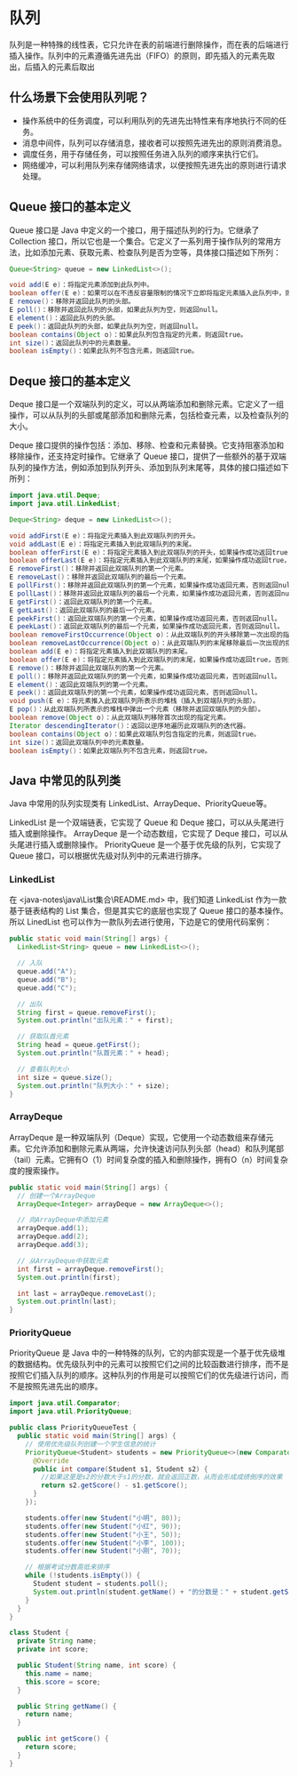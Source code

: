 # 队列

队列是一种特殊的线性表，它只允许在表的前端进行删除操作，而在表的后端进行插入操作。队列中的元素遵循先进先出（FIFO）的原则，即先插入的元素先取出，后插入的元素后取出

## 什么场景下会使用队列呢？

- 操作系统中的任务调度，可以利用队列的先进先出特性来有序地执行不同的任务。
- 消息中间件，队列可以存储消息，接收者可以按照先进先出的原则消费消息。
- 调度任务，用于存储任务，可以按照任务进入队列的顺序来执行它们。
- 网络缓冲，可以利用队列来存储网络请求，以便按照先进先出的原则进行请求处理。

## Queue 接口的基本定义

Queue 接口是 Java 中定义的一个接口，用于描述队列的行为。它继承了 Collection 接口，所以它也是一个集合。它定义了一系列用于操作队列的常用方法，比如添加元素、获取元素、检查队列是否为空等，具体接口描述如下所列：

```java
Queue<String> queue = new LinkedList<>();

void add(E e)：将指定元素添加到此队列中。
boolean offer(E e)：如果可以在不违反容量限制的情况下立即将指定元素插入此队列中，则返回true，否则返回false。
E remove()：移除并返回此队列的头部。
E poll()：移除并返回此队列的头部，如果此队列为空，则返回null。
E element()：返回此队列的头部。
E peek()：返回此队列的头部，如果此队列为空，则返回null。
boolean contains(Object o)：如果此队列包含指定的元素，则返回true。
int size()：返回此队列中的元素数量。
boolean isEmpty()：如果此队列不包含元素，则返回true。
```

## Deque 接口的基本定义

Deque 接口是一个双端队列的定义，可以从两端添加和删除元素。它定义了一组操作，可以从队列的头部或尾部添加和删除元素，包括检查元素，以及检查队列的大小。

Deque 接口提供的操作包括：添加、移除、检查和元素替换。它支持阻塞添加和移除操作，还支持定时操作。它继承了 Queue 接口，提供了一些额外的基于双端队列的操作方法，例如添加到队列开头、添加到队列末尾等，具体的接口描述如下所列：

```java
import java.util.Deque;
import java.util.LinkedList;

Deque<String> deque = new LinkedList<>();

void addFirst(E e)：将指定元素插入到此双端队列的开头。
void addLast(E e)：将指定元素插入到此双端队列的末尾。
boolean offerFirst(E e)：将指定元素插入到此双端队列的开头，如果操作成功返回true，否则返回false
boolean offerLast(E e)：将指定元素插入到此双端队列的末尾，如果操作成功返回true，否则返回false。
E removeFirst()：移除并返回此双端队列的第一个元素。
E removeLast()：移除并返回此双端队列的最后一个元素。
E pollFirst()：移除并返回此双端队列的第一个元素，如果操作成功返回元素，否则返回null。
E pollLast()：移除并返回此双端队列的最后一个元素，如果操作成功返回元素，否则返回null。
E getFirst()：返回此双端队列的第一个元素。
E getLast()：返回此双端队列的最后一个元素。
E peekFirst()：返回此双端队列的第一个元素，如果操作成功返回元素，否则返回null。
E peekLast()：返回此双端队列的最后一个元素，如果操作成功返回元素，否则返回null。
boolean removeFirstOccurrence(Object o)：从此双端队列的开头移除第一次出现的指定元素（如果存在）。
boolean removeLastOccurrence(Object o)：从此双端队列的末尾移除最后一次出现的指定元素（如果存在）。
boolean add(E e)：将指定元素插入到此双端队列的末尾。
boolean offer(E e)：将指定元素插入到此双端队列的末尾，如果操作成功返回true，否则返回false。
E remove()：移除并返回此双端队列的第一个元素。
E poll()：移除并返回此双端队列的第一个元素，如果操作成功返回元素，否则返回null。
E element()：返回此双端队列的第一个元素。
E peek()：返回此双端队列的第一个元素，如果操作成功返回元素，否则返回null。
void push(E e)：将元素推入此双端队列所表示的堆栈（插入到双端队列的头部）。
E pop()：从此双端队列所表示的堆栈中弹出一个元素（移除并返回双端队列的头部）。
boolean remove(Object o)：从此双端队列移除首次出现的指定元素。
Iterator descendingIterator()：返回以逆序地遍历此双端队列的迭代器。
boolean contains(Object o)：如果此双端队列包含指定的元素，则返回true。
int size()：返回此双端队列中的元素数量。
boolean isEmpty()：如果此双端队列不包含元素，则返回true。
```

## Java 中常见的队列类

Java 中常用的队列实现类有 LinkedList、ArrayDeque、PriorityQueue等。

LinkedList 是一个双端链表，它实现了 Queue 和 Deque 接口，可以从头尾进行插入或删除操作。
ArrayDeque 是一个动态数组，它实现了 Deque 接口，可以从头尾进行插入或删除操作。
PriorityQueue 是一个基于优先级的队列，它实现了 Queue 接口，可以根据优先级对队列中的元素进行排序。

### LinkedList

在 <java-notes\java\List集合\README.md> 中，我们知道 LinkedList 作为一款基于链表结构的 List 集合，但是其实它的底层也实现了 Queue 接口的基本操作。所以 LinedList 也可以作为一款队列去进行使用，下边是它的使用代码案例：

```java
public static void main(String[] args) {
  LinkedList<String> queue = new LinkedList<>();

  // 入队
  queue.add("A");
  queue.add("B");
  queue.add("C");

  // 出队
  String first = queue.removeFirst();
  System.out.println("出队元素：" + first);

  // 获取队首元素
  String head = queue.getFirst();
  System.out.println("队首元素：" + head);

  // 查看队列大小
  int size = queue.size();
  System.out.println("队列大小：" + size);
}
```

### ArrayDeque

ArrayDeque 是一种双端队列（Deque）实现，它使用一个动态数组来存储元素。它允许添加和删除元素从两端，允许快速访问队列头部（head）和队列尾部（tail）元素。它拥有O（1）时间复杂度的插入和删除操作，拥有O（n）时间复杂度的搜索操作。

```java
public static void main(String[] args) {
  // 创建一个ArrayDeque
  ArrayDeque<Integer> arrayDeque = new ArrayDeque<>();

  // 向ArrayDeque中添加元素
  arrayDeque.add(1);
  arrayDeque.add(2);
  arrayDeque.add(3);

  // 从ArrayDeque中获取元素
  int first = arrayDeque.removeFirst();
  System.out.println(first);

  int last = arrayDeque.removeLast();
  System.out.println(last);
}

```

### PriorityQueue

PriorityQueue 是 Java 中的一种特殊的队列，它的内部实现是一个基于优先级堆的数据结构。优先级队列中的元素可以按照它们之间的比较函数进行排序，而不是按照它们插入队列的顺序。这种队列的作用是可以按照它们的优先级进行访问，而不是按照先进先出的顺序。

```java
import java.util.Comparator;
import java.util.PriorityQueue;

public class PriorityQueueTest {
  public static void main(String[] args) {
    // 使用优先级队列创建一个学生信息的统计
    PriorityQueue<Student> students = new PriorityQueue<>(new Comparator<Student>() {
      @Override
      public int compare(Student s1, Student s2) {
        //如果这里是s2的分数大于s1的分数，就会返回正数，从而会形成成绩倒序的效果
        return s2.getScore() - s1.getScore();
      }
    });

    students.offer(new Student("小明", 80));
    students.offer(new Student("小红", 90));
    students.offer(new Student("小王", 50));
    students.offer(new Student("小李", 100));
    students.offer(new Student("小刚", 70));

    // 根据考试分数高低来排序
    while (!students.isEmpty()) {
      Student student = students.poll();
      System.out.println(student.getName() + "的分数是：" + student.getScore());
    }
  }
}

class Student {
  private String name;
  private int score;

  public Student(String name, int score) {
    this.name = name;
    this.score = score;
  }

  public String getName() {
    return name;
  }

  public int getScore() {
    return score;
  }
}

```
